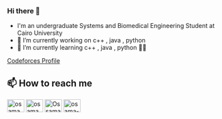 ### Hi there 👋

- I'm an undergraduate Systems and Biomedical Engineering Student at Cairo University
- 🔭 I’m currently working on c++ , java , python
- 🌱 I’m currently learning c++ , java , python 🤣🤣




[Codeforces Profile](https://codeforces.com/profile/osama971)





## 📫 How to reach me
<a href="https://www.facebook.com/osama.mohamed971" target="blank"><img align="center" src="https://raw.githubusercontent.com/rahuldkjain/github-profile-readme-generator/master/src/images/icons/Social/facebook.svg" alt="osama.mohamed971" height="30" width="40" /></a>
<a href="https://www.instagram.com/osama_muhamedd/" target="blank"><img align="center" src="https://raw.githubusercontent.com/rahuldkjain/github-profile-readme-generator/master/src/images/icons/Social/instagram.svg" alt="osama_muhamedd/" height="30" width="40" /></a>
<a href="https://twitter.com/OssamaMohamedd" target="blank"><img align="center" src="https://raw.githubusercontent.com/rahuldkjain/github-profile-readme-generator/master/src/images/icons/Social/twitter.svg" alt="OssamaMohamedd" height="30" width="40" /></a>
<a href="https://linkedin.com/in/osama-mahmoud-52369722a" target="blank"><img align="center" src="https://raw.githubusercontent.com/rahuldkjain/github-profile-readme-generator/master/src/images/icons/Social/linked-in-alt.svg" alt="osama-mahmoud-52369722a" height="30" width="40" /></a>






[twitter]: https://twitter.com/OssamaMohamedd
[instagram]: https://www.instagram.com/osama_muhamedd/
[linkedin]: https://www.linkedin.com/in/osama-mahmoud-52369722a/
[Facebook]: https://www.facebook.com/osama.mohamed971
<!--
**ossama971/ossama971** is a ✨ _special_ ✨ repository because its `README.md` (this file) appears on your GitHub profile.

Here are some ideas to get you started:

- 🔭 I’m currently working on ...
- 🌱 I’m currently learning ...
- 👯 I’m looking to collaborate on ...
- 🤔 I’m looking for help with ...
- 💬 Ask me about ...
- 📫 How to reach me: ...
- 😄 Pronouns: ...
- ⚡ Fun fact: ...
-->
